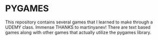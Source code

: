 # PYGAMES
This repository contains several games that I learned to make through a UDEMY class. Immense THANKS to martinyanev!
There are text based games along with other games that actually utilize the pygames library.
